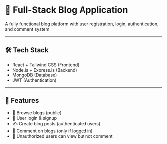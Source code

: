 # 📝 Full-Stack Blog Application

A fully functional blog platform with user registration, login, authentication, and comment system.

---

## 🛠 Tech Stack

- React + Tailwind CSS (Frontend)
- Node.js + Express.js (Backend)
- MongoDB (Database)
- JWT (Authentication)

---

## 🌟 Features

- 📰 Browse blogs (public)
- 🔐 User login & signup
- ✍️ Create blog posts (authenticated users)
- 💬 Comment on blogs (only if logged in)
- 🚫 Unauthorized users can view but not comment

